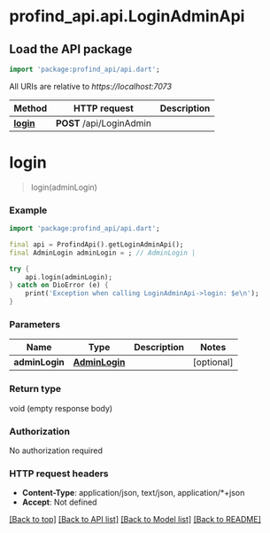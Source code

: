 # profind_api.api.LoginAdminApi

## Load the API package
```dart
import 'package:profind_api/api.dart';
```

All URIs are relative to *https://localhost:7073*

Method | HTTP request | Description
------------- | ------------- | -------------
[**login**](LoginAdminApi.md#login) | **POST** /api/LoginAdmin | 


# **login**
> login(adminLogin)



### Example
```dart
import 'package:profind_api/api.dart';

final api = ProfindApi().getLoginAdminApi();
final AdminLogin adminLogin = ; // AdminLogin | 

try {
    api.login(adminLogin);
} catch on DioError (e) {
    print('Exception when calling LoginAdminApi->login: $e\n');
}
```

### Parameters

Name | Type | Description  | Notes
------------- | ------------- | ------------- | -------------
 **adminLogin** | [**AdminLogin**](AdminLogin.md)|  | [optional] 

### Return type

void (empty response body)

### Authorization

No authorization required

### HTTP request headers

 - **Content-Type**: application/json, text/json, application/*+json
 - **Accept**: Not defined

[[Back to top]](#) [[Back to API list]](../README.md#documentation-for-api-endpoints) [[Back to Model list]](../README.md#documentation-for-models) [[Back to README]](../README.md)

